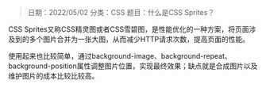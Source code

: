 > 日期：2022/05/02
分类：CSS
题目：什么是CSS Sprites？

CSS Sprites又称CSS精灵图或者CSS雪碧图，是性能优化的一种方案，将页面涉及到的多个图片合并为一张大图，从而减少HTTP请求次数，提高页面的性能。

使用起来也比较简单，通过background-image、background-repeat、background-position属性调整图片位置，实现最终效果；缺点就是合成图片以及维护图片的成本比较比较高。

